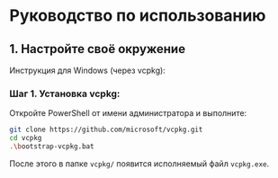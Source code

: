 # Руководство по использованию 
## 1. Настройте своё окружение
Инструкция для Windows (через vcpkg):
### Шаг 1. Установка vcpkg:
Откройте PowerShell от имени администратора и выполните:
```bash
git clone https://github.com/microsoft/vcpkg.git
cd vcpkg
.\bootstrap-vcpkg.bat
```
После этого в папке ```vcpkg/``` появится исполняемый файл ```vcpkg.exe```.
